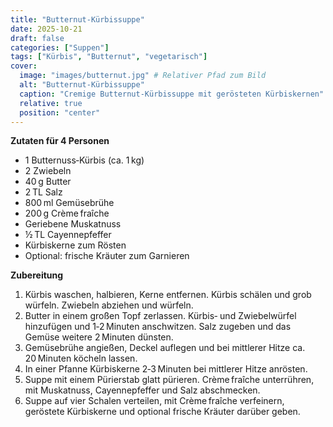 ```yaml
---
title: "Butternut‑Kürbissuppe"
date: 2025-10-21
draft: false
categories: ["Suppen"]
tags: ["Kürbis", "Butternut", "vegetarisch"]
cover:
  image: "images/butternut.jpg" # Relativer Pfad zum Bild
  alt: "Butternut‑Kürbissuppe"
  caption: "Cremige Butternut‑Kürbissuppe mit gerösteten Kürbiskernen"
  relative: true
  position: "center"
---
```


<div class="container2col">

<div class="zutaten">

**Zutaten für 4 Personen**

- 1 Butternuss‑Kürbis (ca. 1 kg)  
- 2 Zwiebeln  
- 40 g Butter  
- 2 TL Salz  
- 800 ml Gemüsebrühe  
- 200 g Crème fraîche  
- Geriebene Muskatnuss  
- ½ TL Cayennepfeffer  
- Kürbiskerne zum Rösten  
- Optional: frische Kräuter zum Garnieren  

</div>

<div class="zubereitung">

**Zubereitung**

1. Kürbis waschen, halbieren, Kerne entfernen. Kürbis schälen und grob würfeln. Zwiebeln abziehen und würfeln.  
2. Butter in einem großen Topf zerlassen. Kürbis‑ und Zwiebelwürfel hinzufügen und 1‑2 Minuten anschwitzen. Salz zugeben und das Gemüse weitere 2 Minuten dünsten.  
3. Gemüsebrühe angießen, Deckel auflegen und bei mittlerer Hitze ca. 20 Minuten köcheln lassen.  
4. In einer Pfanne Kürbiskerne 2‑3 Minuten bei mittlerer Hitze anrösten.  
5. Suppe mit einem Pürierstab glatt pürieren. Crème fraîche unterrühren, mit Muskatnuss, Cayennepfeffer und Salz abschmecken.  
6. Suppe auf vier Schalen verteilen, mit Crème fraîche verfeinern, geröstete Kürbiskerne und optional frische Kräuter darüber geben.  

</div>

</div>
